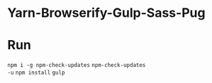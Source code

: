 # Yarn-Browserify-Gulp-Sass-Pug

# Run
 
<code>npm i -g npm-check-updates</code>
<code>npm-check-updates -u</code>
<code>npm install</code> 
<code>gulp</code>